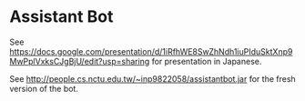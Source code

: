 Assistant Bot
=============

See https://docs.google.com/presentation/d/1iRfhWE8SwZhNdh1iuPIduSktXnp9MwPplVxksCJgBjU/edit?usp=sharing for presentation in Japanese.

See http://people.cs.nctu.edu.tw/~inp9822058/assistantbot.jar for the fresh version of the bot.